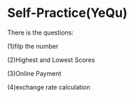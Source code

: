 # Self-Practice(YeQu)

There is the questions:

(1)filp the number 

(2)Highest and Lowest Scores

(3)Online Payment

(4)exchange rate calculation
